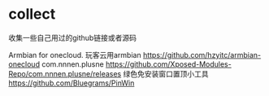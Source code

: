 # collect
收集一些自己用过的github链接或者源码

Armbian for onecloud. 玩客云用armbian https://github.com/hzyitc/armbian-onecloud
com.nnnen.plusne https://github.com/Xposed-Modules-Repo/com.nnnen.plusne/releases
绿色免安装窗口置顶小工具 https://github.com/Bluegrams/PinWin 
